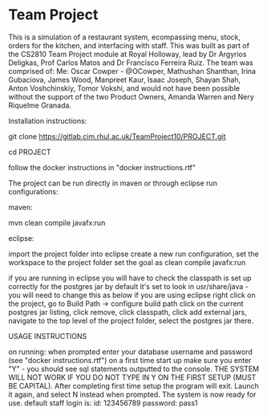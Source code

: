 # Team Project

This is a simulation of a restaurant system, ecompassing menu, stock, orders for the kitchen, and interfacing with staff.
This was built as part of the CS2810 Team Project module at Royal Holloway, lead by Dr Argyrios Deligkas, Prof Carlos Matos and Dr Francisco Ferreira Ruiz.
The team was comprised of:
Me: Oscar Cowper - @OCowper,
Mathushan Shanthan,
Irina Gubaciova,
James Wood,
Manpreet Kaur,
Isaac Joseph, 
Shayan Shah, 
Anton Voshchinskiy, 
Tomor Vokshi,
and would not have been possible without the support of the two Product Owners, Amanda Warren and Nery Riquelme Granada.

Installation instructions:

git clone https://gitlab.cim.rhul.ac.uk/TeamProject10/PROJECT.git

cd PROJECT

follow the docker instructions in "docker instructions.rtf"

The project can be run directly in maven or through eclipse run configurations:

maven:

mvn clean compile javafx:run

eclipse:

import the project folder into eclipse
create a new run configuration, 
set the workspace to the project folder
set the goal as clean compile javafx:run

if you are running in eclipse you will have to check the classpath is set up correctly for the postgres jar
by default it's set to look in usr/share/java - you will need to change this as below if you are using eclipse
right click on the project, go to Build Path -> configure build path
click on the current postgres jar listing, click remove,
click classpath, click add external jars, navigate to the top level of the project folder, select the postgres jar there.

USAGE INSTRUCTIONS

on running:
when prompted enter your database username and password (see "docker instructions.rtf")
on a first time start up make sure you enter "Y" - you should see sql statements outputted to the console. 
THE SYSTEM WILL NOT WORK IF YOU DO NOT TYPE IN Y ON THE FIRST SETUP (MUST BE CAPITAL).
After completing first time setup the program will exit. Launch it again, and select N instead when prompted.
The system is now ready for use.
default staff login is:
id: 123456789
password: pass1


